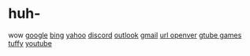 # huh-
wow
[google](https://google.com)
[bing](https://bing.com)
[yahoo](https://copilot.microsoft.com/)
[discord](https://discord.com/)
[outlook](https://outlook.com/)
[gmail](https://mail.google.com/)
[url openver](https://urlopener.net/)
[gtube games](https://gtube.autos/)
[tuffy](https://click.discord.com/ls/click?upn=u001.a0NJ38DJJG1sulNx5wS1jjasHPOV5MgsCNLIOUybEqgv-2F76hJtte7st2YGE6B-2FX1qs5ojPH81X-2BxjVlYk1Tp53jsWlk-2BBM2PDMWqYoogDOxWYIzYS-2FuMign4iZZ4PxTCZmkc-2FNwV5J0JoTd2cCulcnZMTf-2BEFv-2FOLLHBxYvxrbq5pBssGIG-2FWrQhpHodMJ6sft19_zeNFRHEnAPlr1DMOwfUBvlt1IcgTBbYrf1d5OC-2Bm862BDrT-2Bb6QMdm1siAcF5ZoZKCMlQzpRnEbVdCC1p8KPkDvOdZ8IkdMMIKO3Jq1plYPqB4S1h4de7t4ly-2FTJwWDEB1pOPO1s-2FR2PxU5aU73SScQgOSFZTNmtweg4zgTnv-2B3k59nXParm0lHJFd-2BZZ4V-2BsmLxSl6TGdIur0OWTOP4vwu9rc7K0CkOkou1YPCZpw47jro-2BZJssg7yZqt3f66jql2yNk-2FYj8BzjRnl5cFkpWA-3D-3D)
[youtube](https://youtube.com)
